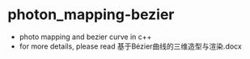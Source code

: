 # photon_mapping-bezier
* photo mapping and bezier curve in c++
* for more details, please read 基于Bézier曲线的三维造型与渲染.docx
